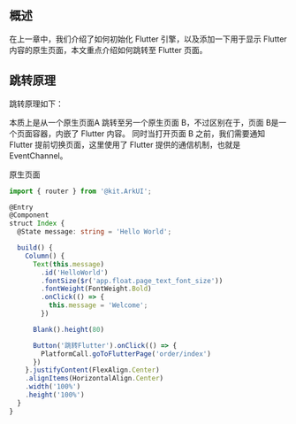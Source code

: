 ## 概述

在上一章中，我们介绍了如何初始化 Flutter 引擎，以及添加一下用于显示 Flutter 内容的原生页面，本文重点介绍如何跳转至 Flutter 页面。

## 跳转原理

跳转原理如下：

本质上是从一个原生页面A 跳转至另一个原生页面 B，不过区别在于，页面 B是一个页面容器，内嵌了 Flutter 内容。
同时当打开页面 B 之前，我们需要通知 Flutter 提前切换页面，这里使用了 Flutter 提供的通信机制，也就是 EventChannel。


原生页面

```ts
import { router } from '@kit.ArkUI';

@Entry
@Component
struct Index {
  @State message: string = 'Hello World';

  build() {
    Column() {
      Text(this.message)
        .id('HelloWorld')
        .fontSize($r('app.float.page_text_font_size'))
        .fontWeight(FontWeight.Bold)
        .onClick(() => {
          this.message = 'Welcome';
        })

      Blank().height(80)

      Button('跳转Flutter').onClick(() => {
        PlatformCall.goToFlutterPage('order/index')
      })
    }.justifyContent(FlexAlign.Center)
    .alignItems(HorizontalAlign.Center)
    .width('100%')
    .height('100%')
  }
}
```